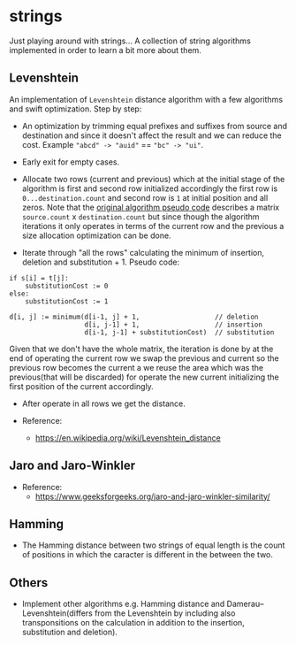 # strings

Just playing around with strings...
A collection of string algorithms implemented in order to learn a bit more about them.

## Levenshtein 

An implementation of `Levenshtein` distance algorithm with a few algorithms and swift optimization.
Step by step:

* An optimization by trimming equal prefixes and suffixes from source and destination and since it doesn't affect the result and we can reduce the cost. Example `"abcd" -> "auid"` == `"bc" -> "ui"`.

* Early exit for empty cases.

* Allocate two rows (current and previous) which at the initial stage of the algorithm is first and second row initialized accordingly the first row is `0...destination.count` and second row is `1` at initial position and all zeros. Note that the [original algorithm pseudo code](https://en.wikipedia.org/wiki/Levenshtein_distance) describes a matrix `source.count` x `destination.count` but since though the algorithm iterations it only operates in terms of the current row and the previous a size allocation optimization can be done.

* Iterate through "all the rows" calculating the minimum of insertion, deletion and substitution + 1. 
Pseudo code:

```
if s[i] = t[j]:
    substitutionCost := 0
else:
    substitutionCost := 1

d[i, j] := minimum(d[i-1, j] + 1,                   // deletion
                   d[i, j-1] + 1,                   // insertion
                   d[i-1, j-1] + substitutionCost)  // substitution
```

Given that we don't have the whole matrix, the iteration is done by at the end of operating the current row we swap the previous and current so the previous row becomes the current a we reuse the area which was the previous(that will be discarded) for operate the new current initializing the first position of the current accordingly.

* After operate in all rows we get the distance.

* Reference: 
    * https://en.wikipedia.org/wiki/Levenshtein_distance

## Jaro and Jaro-Winkler

* Reference: 
    * https://www.geeksforgeeks.org/jaro-and-jaro-winkler-similarity/

## Hamming

* The Hamming distance between two strings of equal length is the count of positions in which the caracter is different in the 
between the two.

## Others
* Implement other algorithms e.g. Hamming distance and Damerau–Levenshtein(differs from the Levenshtein by including also transponsitions on the calculation in addition to the insertion, substitution and deletion).
